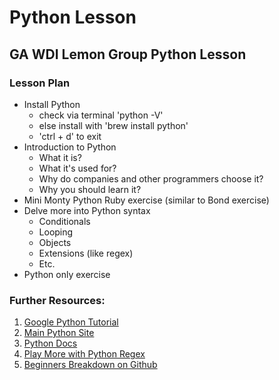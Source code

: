 # Python Lesson

## GA WDI Lemon Group Python Lesson


### Lesson Plan

- Install Python
	- check via terminal 'python -V'
	- else install with 'brew install python'
	- 'ctrl + d' to exit
- Introduction to Python
	- What it is?
	- What it's used for?
	- Why do companies and other programmers choose it?
	- Why you should learn it?
- Mini Monty Python Ruby exercise (similar to Bond exercise)
- Delve more into Python syntax
	- Conditionals
	- Looping
	- Objects 
	- Extensions (like regex)
	- Etc.
- Python only exercise

### Further Resources:
1. [Google Python Tutorial](https://developers.google.com/edu/python/)
2. [Main Python Site](http://www.python.org)
3. [Python Docs](http://docs.python.org/library)
4. [Play More with Python Regex](http://pythex.org/)
5. [Beginners Breakdown on Github](https://github.com/GA-Tutorials/Python)
	
	
